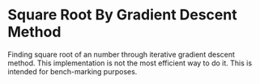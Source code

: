 # Square Root By Gradient Descent Method
Finding square root of an number through iterative gradient descent method. This implementation is not the most efficient way to do it. This is intended for bench-marking purposes.  
